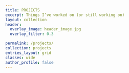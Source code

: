 ```yaml
---
title: PROJECTS
excerpt: Things I’ve worked on (or still working on)
layout: collection
header:
  overlay_image: header_image.jpg
  overlay_filter: 0.3

permalink: /projects/
collection: projects
entries_layout: grid
classes: wide
author_profile: false
---
```


